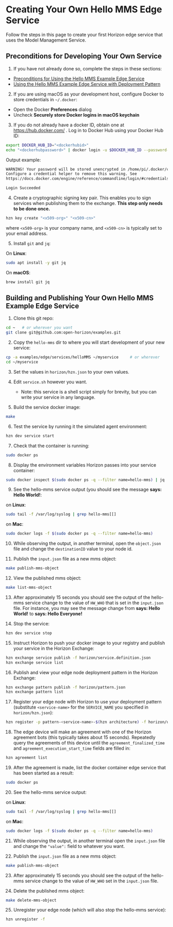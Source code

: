 # Creating Your Own Hello MMS Edge Service

Follow the steps in this page to create your first Horizon edge service that uses the Model Management Service.

## Preconditions for Developing Your Own Service

1. If you have not already done so, complete the steps in these sections:

  - [Preconditions for Using the Hello MMS Example Edge Service](README.md#preconditions)
  - [Using the Hello MMS Example Edge Service with Deployment Pattern](README.md#using-hello-mms-pattern)

2. If you are using macOS as your development host, configure Docker to store credentials in `~/.docker`:

  - Open the Docker **Preferences** dialog
  - Uncheck **Securely store Docker logins in macOS keychain**

3. If you do not already have a docker ID, obtain one at https://hub.docker.com/ . Log in to Docker Hub using your Docker Hub ID:

  ```bash
  export DOCKER_HUB_ID="<dockerhubid>"
  echo "<dockerhubpassword>" | docker login -u $DOCKER_HUB_ID --password-stdin
  ```

  Output example:

  ```bash
  WARNING! Your password will be stored unencrypted in /home/pi/.docker/config.json.
  Configure a credential helper to remove this warning. See
  https://docs.docker.com/engine/reference/commandline/login/#credentials-store

  Login Succeeded
  ```

4. Create a cryptographic signing key pair. This enables you to sign services when publishing them to the exchange. **This step only needs to be done once.**

  ```bash
  hzn key create "<x509-org>" "<x509-cn>"
  ```

  where `<x509-org>` is your company name, and `<x509-cn>` is typically set to your email address.

5. Install `git` and `jq`:

  On **Linux**:

  ```bash
  sudo apt install -y git jq
  ```

  On **macOS**:

  ```bash
  brew install git jq
  ```

## <a id=build-publish-your-hw> Building and Publishing Your Own Hello MMS Example Edge Service

1. Clone this git repo:
```bash
cd ~   # or wherever you want
git clone git@github.com:open-horizon/examples.git
```

2. Copy the `hello-mms` dir to where you will start development of your new service:
```bash
cp -a examples/edge/services/helloMMS ~/myservice     # or wherever
cd ~/myservice
```

3. Set the values in `horizon/hzn.json` to your own values.

4. Edit `service.sh` however you want.
    - Note: this service is a shell script simply for brevity, but you can write your service in any language.

5. Build the service docker image:
  ```bash
  make
  ```

6. Test the service by running it the simulated agent environment:

  ```bash
  hzn dev service start
  ```
7. Check that the container is running:

  ```bash
  sudo docker ps
  ```

8. Display the environment variables Horizon passes into your service container:

  ```bash
  sudo docker inspect $(sudo docker ps -q --filter name=hello-mms) | jq '.[0].Config.Env'
  ```

9. See the hello-mms service output (you should see the message **<your-node-id> says: Hello World!**:

  on **Linux**:

  ```bash
  sudo tail -f /var/log/syslog | grep hello-mms[[]
  ```

  on **Mac**:

  ```bash
  sudo docker logs -f $(sudo docker ps -q --filter name=hello-mms)
  ```

10. While observing the output, in another terminal, open the `object.json` file and change the `destinationID` value to your node id.

11. Publish the `input.json` file as a new mms object:
```bash
make publish-mms-object
```

12. View the published mms object:
```bash
make list-mms-object
```


13. After approximately 15 seconds you should see the output of the hello-mms service change to the value of `HW_WHO` that is set in the `input.json` file. For instance, you may see the message change from **<your-node-id> says: Hello World!** to **<your-node-id> says: Hello Everyone!**

14. Stop the service:

  ```bash
  hzn dev service stop
  ```

15. Instruct Horizon to push your docker image to your registry and publish your service in the Horizon Exchange:

  ```bash
  hzn exchange service publish -f horizon/service.definition.json
  hzn exchange service list
  ```

16. Publish and view your edge node deployment pattern in the Horizon Exchange:

  ```bash
  hzn exchange pattern publish -f horizon/pattern.json
  hzn exchange pattern list
  ```

17. Register your edge node with Horizon to use your deployment pattern (substitute `<service-name>` for the `SERVICE_NAME` you specified in `horizon/hzn.json`):
```bash
hzn register -p pattern-<service-name>-$(hzn architecture) -f horizon/userinput.json
```

18. The edge device will make an agreement with one of the Horizon agreement bots (this typically takes about 15 seconds). Repeatedly query the agreements of this device until the `agreement_finalized_time` and `agreement_execution_start_time` fields are filled in:

  ```bash
  hzn agreement list
  ```

19. After the agreement is made, list the docker container edge service that has been started as a result:

  ```bash
  sudo docker ps
  ```

20. See the hello-mms service output:

  on **Linux**:

  ```bash
  sudo tail -f /var/log/syslog | grep hello-mms[[]
  ```

  on **Mac**:

  ```bash
  sudo docker logs -f $(sudo docker ps -q --filter name=hello-mms)
  ```

21. While observing the output, in another terminal open the `input.json` file and change the `"value":` field to whatever you want.

22. Publish the `input.json` file as a new mms object:
```bash
make publish-mms-object
```

23. After approximately 15 seconds you should see the output of the hello-mms service change to the value of `HW_WHO` set in the `input.json` file.

24. Delete the published mms object:
```bash
make delete-mms-object
```

25. Unregister your edge node (which will also stop the hello-mms service):

  ```bash
  hzn unregister -f
  ```

